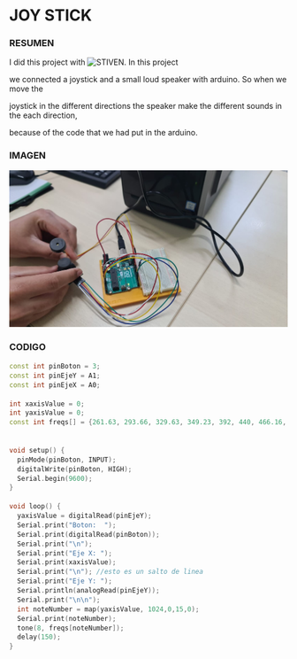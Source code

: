 # JOY STICK



### RESUMEN

I did this project with ![STIVEN](https://github.com/St1v3n3223).  In this project 


we connected a joystick and a small loud speaker with arduino. So when we move the 


joystick in the different directions the speaker make the different sounds in the each direction,


because of the code that we had put in the arduino.





### IMAGEN

![](https://raw.githubusercontent.com/St1v3n3223/1er-Trimestre/37cba7a43616c5e94d251392e592e30d3704f4d9/WhatsApp%20Image%202022-02-02%20at%2010.06.47.jpeg)





### CODIGO

``` c++
const int pinBoton = 3; 
const int pinEjeY = A1; 
const int pinEjeX = A0; 

int xaxisValue = 0;
int yaxisValue = 0;
const int freqs[] = {261.63, 293.66, 329.63, 349.23, 392, 440, 466.16, 523.25, 587.33, 587.33, 659.25,698.46, 783.99, 880, 932.33, 1046.50};

 
void setup() {
  pinMode(pinBoton, INPUT);
  digitalWrite(pinBoton, HIGH);
  Serial.begin(9600);
}
 
void loop() {
  yaxisValue = digitalRead(pinEjeY);
  Serial.print("Boton:  ");
  Serial.print(digitalRead(pinBoton));
  Serial.print("\n");
  Serial.print("Eje X: ");
  Serial.print(xaxisValue);
  Serial.print("\n"); //esto es un salto de linea
  Serial.print("Eje Y: ");
  Serial.println(analogRead(pinEjeY));
  Serial.print("\n\n");
  int noteNumber = map(yaxisValue, 1024,0,15,0);
  Serial.print(noteNumber);
  tone(8, freqs[noteNumber]);
  delay(150);
}
```
